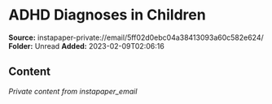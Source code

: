# ADHD Diagnoses in Children

**Source:** instapaper-private://email/5ff02d0ebc04a38413093a60c582e624/
**Folder:** Unread
**Added:** 2023-02-09T02:06:16




## Content
*Private content from instapaper_email*
